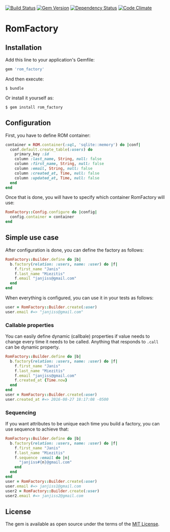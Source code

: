 [![Build Status](https://travis-ci.org/janjiss/rom_factory.svg?branch=master)](https://travis-ci.org/janjiss/rom_factory)
[![Gem Version](https://badge.fury.io/rb/rom_factory.svg)](https://badge.fury.io/rb/rom_factory)
[![Dependency Status](https://gemnasium.com/badges/github.com/janjiss/rom_factory.svg)](https://gemnasium.com/github.com/janjiss/rom_factory)
[![Code Climate](https://codeclimate.com/github/janjiss/rom_factory/badges/gpa.svg)](https://codeclimate.com/github/janjiss/rom_factory)
# RomFactory

## Installation

Add this line to your application's Gemfile:

```ruby
gem 'rom_factory'
```

And then execute:

    $ bundle

Or install it yourself as:

    $ gem install rom_factory

## Configuration
First, you have to define ROM container:
```ruby
container = ROM.container(:sql, 'sqlite::memory') do |conf|
  conf.default.create_table(:users) do
    primary_key :id
    column :last_name, String, null: false
    column :first_name, String, null: false
    column :email, String, null: false
    column :created_at, Time, null: false
    column :updated_at, Time, null: false
  end
end
```
Once that is done, you will have to specify which container RomFactory will use:
```ruby
RomFactory::Config.configure do |config|
  config.container = container
end
```

## Simple use case

After configuration is done, you can define the factory as follows:
```ruby
RomFactory::Builder.define do |b|
  b.factory(relation: :users, name: :user) do |f|
    f.first_name "Janis"
    f.last_name "Miezitis"
    f.email "janjiss@gmail.com"
  end
end
```
When everything is configured, you can use it in your tests as follows:
```ruby
user = RomFactory::Builder.create(:user)
user.email #=> "janjiss@gmail.com"
```

### Callable properties
You can easily define dynamic (callbale) properties if value needs to change every time it needs to be called. Anything that responds to `.call` can be dynamic property.
```ruby
RomFactory::Builder.define do |b|
  b.factory(relation: :users, name: :user) do |f|
    f.first_name "Janis"
    f.last_name "Miezitis"
    f.email "janjiss@gmail.com"
    f.created_at {Time.now}
  end
end
user = RomFactory::Builder.create(:user)
user.created_at #=> 2016-08-27 18:17:08 -0500
```

### Sequencing

If you want attributes to be unique each time you build a factory, you can use sequence to achieve that:
```ruby
RomFactory::Builder.define do |b|
  b.factory(relation: :users, name: :user) do |f|
    f.first_name "Janis"
    f.last_name "Miezitis"
    f.sequence :email do |n|
      "janjiss#{n}@gmail.com"
    end
  end
end
user = RomFactory::Builder.create(:user)
user.email #=> janjiss1@gmail.com
user2 = RomFactory::Builder.create(:user)
user2.email #=> janjiss2@gmail.com
```

## License

The gem is available as open source under the terms of the [MIT License](http://opensource.org/licenses/MIT).
